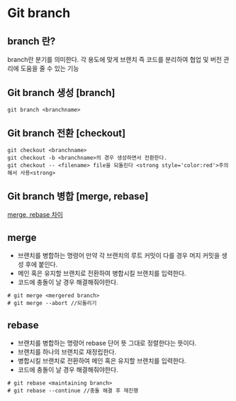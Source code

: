# Git branch

## branch 란?

branch란 분기를 의미한다.
각 용도에 맞게 브랜치 즉 코드를 분리하여 협업 및 버전 관리에 도움을 줄 수 있는 기능

## Git branch 생성 [branch]

```
git branch <branchname>
```

## Git branch 전환 [checkout]

```
git checkout <branchname>
git checkout -b <branchname>의 경우 생성하면서 전환한다.
git checkout -- <filename> file을 되돌린다 <strong style='color:red'>주의해서 사용<strong>
```

## Git branch 병합 [merge, rebase]

[merge, rebase 차이](https://brunch.co.kr/@anonymdevoo/7)

## merge

- 브랜치를 병합하는 명령어 만약 각 브랜치의 루트 커밋이 다를 경우 머지 커밋을 생성 후에 붙인다.
- 메인 혹은 유지할 브랜치로 전환하여 병합시킬 브랜치를 입력한다.
- 코드에 충돌이 날 경우 해결해줘야한다.

```
# git merge <mergered branch>
# git merge --abort //되돌리기
```

## rebase

- 브랜치를 병합하는 명령어 rebase 단어 뜻 그대로 정렬한다는 뜻이다.
- 브랜치를 하나의 브랜치로 재정립한다.
- 병합시킬 브랜치로 전환하여 메인 혹은 유지할 브랜치를 입력한다.
- 코드에 충돌이 날 경우 해결해줘야한다.

```
# git rebase <maintaining branch>
# git rebase --continue //충돌 해결 후 재진행
```
